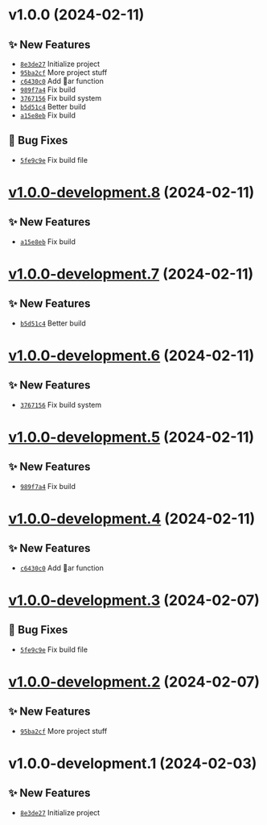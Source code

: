 # v1.0.0 (2024-02-11)

## ✨ New Features
- [`8e3de27`](https://github.com/lengors/test-engine/commit/8e3de27)  Initialize project 
- [`95ba2cf`](https://github.com/lengors/test-engine/commit/95ba2cf)  More project stuff 
- [`c6430c0`](https://github.com/lengors/test-engine/commit/c6430c0)  Add ar function 
- [`989f7a4`](https://github.com/lengors/test-engine/commit/989f7a4)  Fix build 
- [`3767156`](https://github.com/lengors/test-engine/commit/3767156)  Fix build system 
- [`b5d51c4`](https://github.com/lengors/test-engine/commit/b5d51c4)  Better build 
- [`a15e8eb`](https://github.com/lengors/test-engine/commit/a15e8eb)  Fix build 

## 🐛 Bug Fixes
- [`5fe9c9e`](https://github.com/lengors/test-engine/commit/5fe9c9e)  Fix build file

# [v1.0.0-development.8](https://github.com/lengors/test-engine/compare/v1.0.0-development.7...v1.0.0-development.8) (2024-02-11)

## ✨ New Features
- [`a15e8eb`](https://github.com/lengors/test-engine/commit/a15e8eb)  Fix build

# [v1.0.0-development.7](https://github.com/lengors/test-engine/compare/v1.0.0-development.6...v1.0.0-development.7) (2024-02-11)

## ✨ New Features
- [`b5d51c4`](https://github.com/lengors/test-engine/commit/b5d51c4)  Better build

# [v1.0.0-development.6](https://github.com/lengors/test-engine/compare/v1.0.0-development.5...v1.0.0-development.6) (2024-02-11)

## ✨ New Features
- [`3767156`](https://github.com/lengors/test-engine/commit/3767156)  Fix build system

# [v1.0.0-development.5](https://github.com/lengors/test-engine/compare/v1.0.0-development.4...v1.0.0-development.5) (2024-02-11)

## ✨ New Features
- [`989f7a4`](https://github.com/lengors/test-engine/commit/989f7a4)  Fix build

# [v1.0.0-development.4](https://github.com/lengors/test-engine/compare/v1.0.0-development.3...v1.0.0-development.4) (2024-02-11)

## ✨ New Features
- [`c6430c0`](https://github.com/lengors/test-engine/commit/c6430c0)  Add ar function

# [v1.0.0-development.3](https://github.com/lengors/test-engine/compare/v1.0.0-development.2...v1.0.0-development.3) (2024-02-07)

## 🐛 Bug Fixes
- [`5fe9c9e`](https://github.com/lengors/test-engine/commit/5fe9c9e)  Fix build file

# [v1.0.0-development.2](https://github.com/lengors/test-engine/compare/v1.0.0-development.1...v1.0.0-development.2) (2024-02-07)

## ✨ New Features
- [`95ba2cf`](https://github.com/lengors/test-engine/commit/95ba2cf)  More project stuff

# v1.0.0-development.1 (2024-02-03)

## ✨ New Features
- [`8e3de27`](https://github.com/lengors/test-engine/commit/8e3de27)  Initialize project

